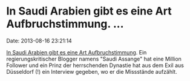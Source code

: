 In Saudi Arabien gibt es eine Art Aufbruchstimmung. \...
========================================================

Date: 2013-08-16 23:21:14

[In Saudi Arabien gibt es eine Art
Aufbruchstimmung](http://rt.com/news/saudi-arabia-opposition-prince-374/).
Ein regierungskritischer Blogger namens \"Saudi Assange\" hat eine
Million Follower und ein Prinz der herrschenden Dynastie hat aus dem
Exil aus Düsseldorf (!) ein Interview gegeben, wo er die Missstände
aufzählt.
